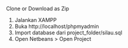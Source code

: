 Clone or Download as Zip
  1. Jalankan XAMPP
  2. Buka http://localhost/phpmyadmin
  3. Import database dari project_folder/silau.sql
  4. Open Netbeans > Open Project
